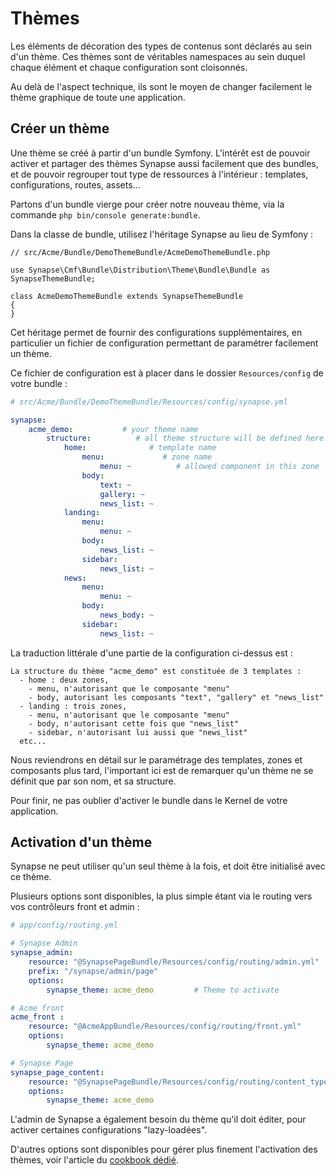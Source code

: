 # Thèmes

Les éléments de décoration des types de contenus sont déclarés au sein d'un thème.
Ces thèmes sont de véritables namespaces au sein duquel chaque élément et chaque configuration sont cloisonnés.

Au delà de l'aspect technique, ils sont le moyen de changer facilement le thème graphique de toute une application.

## Créer un thème

Une thème se créé à partir d'un bundle Symfony.
L'intérêt est de pouvoir activer et partager des thèmes Synapse aussi facilement que des bundles, et de pouvoir regrouper tout type de ressources à l'intérieur : templates, configurations, routes, assets...

Partons d'un bundle vierge pour créer notre nouveau thème, via la commande `php bin/console generate:bundle`.

Dans la classe de bundle, utilisez l'héritage Synapse au lieu de Symfony :
```
// src/Acme/Bundle/DemoThemeBundle/AcmeDemoThemeBundle.php

use Synapse\Cmf\Bundle\Distribution\Theme\Bundle\Bundle as SynapseThemeBundle;

class AcmeDemoThemeBundle extends SynapseThemeBundle
{
}
```

Cet héritage permet de fournir des configurations supplémentaires, en particulier un fichier de configuration permettant de paramétrer facilement un thème.

Ce fichier de configuration est à placer dans le dossier `Resources/config` de votre bundle :
```yml
# src/Acme/Bundle/DemoThemeBundle/Resources/config/synapse.yml

synapse:
    acme_demo:           # your theme name
        structure:          # all theme structure will be defined here (templates, zones, components)
            home:              # template name
                menu:             # zone name
                    menu: ~          # allowed component in this zone
                body:
                    text: ~
                    gallery: ~
                    news_list: ~
            landing:
                menu:
                    menu: ~
                body:
                    news_list: ~
                sidebar:
                    news_list: ~
            news:
                menu:
                    menu: ~
                body:
                    news_body: ~
                sidebar:
                    news_list: ~
```

La traduction littérale d'une partie de la configuration ci-dessus est :
```
La structure du thème "acme_demo" est constituée de 3 templates :
  - home : deux zones,
    - menu, n'autorisant que le composante "menu"
    - body, autorisant les composants "text", "gallery" et "news_list"
  - landing : trois zones,
    - menu, n'autorisant que le composante "menu"
    - body, n'autorisant cette fois que "news_list"
    - sidebar, n'autorisant lui aussi que "news_list"
  etc...
```

Nous reviendrons en détail sur le paramétrage des templates, zones et composants plus tard, l'important ici est de remarquer qu'un thème ne se définit que par son nom, et sa structure.

Pour finir, ne pas oublier d'activer le bundle dans le Kernel de votre application.

## Activation d'un thème

Synapse ne peut utiliser qu'un seul thème à la fois, et doit être initialisé avec ce thème.

Plusieurs options sont disponibles, la plus simple étant via le routing vers vos contrôleurs front et admin :
```yml
# app/config/routing.yml

# Synapse Admin
synapse_admin:
    resource: "@SynapsePageBundle/Resources/config/routing/admin.yml"
    prefix: "/synapse/admin/page"
    options:
        synapse_theme: acme_demo         # Theme to activate

# Acme front
acme_front :
    resource: "@AcmeAppBundle/Resources/config/routing/front.yml"
    options:
        synapse_theme: acme_demo

# Synapse Page
synapse_page_content:
    resource: "@SynapsePageBundle/Resources/config/routing/content_type.yml"
    options:
        synapse_theme: acme_demo
```

L'admin de Synapse a également besoin du thème qu'il doit éditer, pour activer certaines configurations "lazy-loadées".

D'autres options sont disponibles pour gérer plus finement l'activation des thèmes, voir l'article du [cookbook dédié](../../4_cookbook/2_decorator/multi_themes.md).
